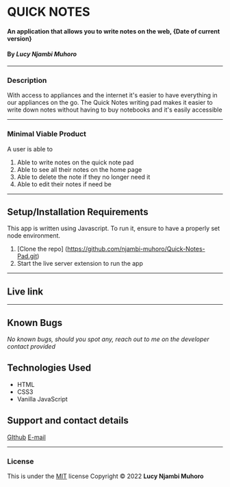 # QUICK NOTES
#### An application that allows you to write notes on the web, {Date of current version}
#### By *Lucy Njambi Muhoro*
___
### Description
With access to appliances and the internet it's easier to have everything in our appliances on the go. The Quick Notes writing pad makes it easier to write down notes without having to buy notebooks and it's easily 
accessible
___
### Minimal Viable Product 
A user is able to
1. Able to write notes on the quick note pad
2. Able to see all their notes on the home page
3. Able to delete the note if they no longer need it 
4. Able to edit their notes if need be
___
## Setup/Installation Requirements
This app is written using Javascript. To run it, ensure to have a properly set node environment. 
1. [Clone the repo] (https://github.com/njambi-muhoro/Quick-Notes-Pad.git)
2.  Start the live server extension to run the app 

___
## Live link

___
## Known Bugs
*No known bugs, should you spot any, reach out to me on the developer contact provided*
## Technologies Used
  * HTML 
  * CSS3
  * Vanilla JavaScript
## Support and contact details
[GIthub](https://github.com/njambi-muhoro)
[E-mail](muhoronjambi@gmail.com)
___
### License

This is under the [MIT](https://github.com/njambi-muhoro/Quick-Notes-Pad/blob/main/License) license
Copyright © 2022  **Lucy Njambi Muhoro**
